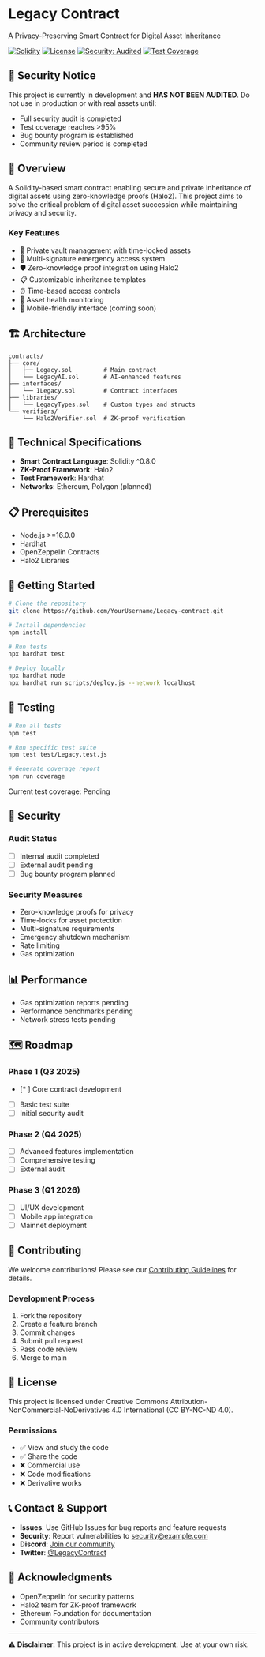 # Legacy Contract

A Privacy-Preserving Smart Contract for Digital Asset Inheritance

[![Solidity](https://img.shields.io/badge/Solidity-%5E0.8.0-blue)](https://soliditylang.org/)
[![License](https://img.shields.io/badge/License-CC%20BY--NC--ND%204.0-lightgrey.svg)](LICENSE)
[![Security: Audited](https://img.shields.io/badge/Security-Pending%20Audit-yellow)](SECURITY.md)
[![Test Coverage](https://img.shields.io/badge/Coverage-Pending-yellow)](TESTS.md)

## 🚨 Security Notice

This project is currently in development and **HAS NOT BEEN AUDITED**. Do not use in production or with real assets until:
- Full security audit is completed
- Test coverage reaches >95%
- Bug bounty program is established
- Community review period is completed

## 📖 Overview

A Solidity-based smart contract enabling secure and private inheritance of digital assets using zero-knowledge proofs (Halo2). This project aims to solve the critical problem of digital asset succession while maintaining privacy and security.

### Key Features

- 🔐 Private vault management with time-locked assets
- 👥 Multi-signature emergency access system
- 🛡️ Zero-knowledge proof integration using Halo2
- 📋 Customizable inheritance templates
- ⏰ Time-based access controls
- 🔄 Asset health monitoring
- 📱 Mobile-friendly interface (coming soon)

## 🏗️ Architecture

```
contracts/
├── core/
│   ├── Legacy.sol         # Main contract
│   └── LegacyAI.sol       # AI-enhanced features
├── interfaces/
│   └── ILegacy.sol        # Contract interfaces
├── libraries/
│   └── LegacyTypes.sol    # Custom types and structs
└── verifiers/
    └── Halo2Verifier.sol  # ZK-proof verification
```

## 🔧 Technical Specifications

- **Smart Contract Language**: Solidity ^0.8.0
- **ZK-Proof Framework**: Halo2
- **Test Framework**: Hardhat
- **Networks**: Ethereum, Polygon (planned)

## 📋 Prerequisites

- Node.js >=16.0.0
- Hardhat
- OpenZeppelin Contracts
- Halo2 Libraries

## 🚀 Getting Started

```bash
# Clone the repository
git clone https://github.com/YourUsername/Legacy-contract.git

# Install dependencies
npm install

# Run tests
npx hardhat test

# Deploy locally
npx hardhat node
npx hardhat run scripts/deploy.js --network localhost
```

## 🧪 Testing

```bash
# Run all tests
npm test

# Run specific test suite
npm test test/Legacy.test.js

# Generate coverage report
npm run coverage
```

Current test coverage: Pending

## 🔐 Security

### Audit Status
- [ ] Internal audit completed
- [ ] External audit pending
- [ ] Bug bounty program planned

### Security Measures
- Zero-knowledge proofs for privacy
- Time-locks for asset protection
- Multi-signature requirements
- Emergency shutdown mechanism
- Rate limiting
- Gas optimization

## 📊 Performance

- Gas optimization reports pending
- Performance benchmarks pending
- Network stress tests pending

## 🗺️ Roadmap

### Phase 1 (Q3 2025)
- [* ] Core contract development
- [ ] Basic test suite
- [ ] Initial security audit

### Phase 2 (Q4 2025)
- [ ] Advanced features implementation
- [ ] Comprehensive testing
- [ ] External audit

### Phase 3 (Q1 2026)
- [ ] UI/UX development
- [ ] Mobile app integration
- [ ] Mainnet deployment

## 👥 Contributing

We welcome contributions! Please see our [Contributing Guidelines](CONTRIBUTING.md) for details.

### Development Process
1. Fork the repository
2. Create a feature branch
3. Commit changes
4. Submit pull request
5. Pass code review
6. Merge to main

## 📄 License

This project is licensed under Creative Commons Attribution-NonCommercial-NoDerivatives 4.0 International (CC BY-NC-ND 4.0).

### Permissions
- ✅ View and study the code
- ✅ Share the code
- ❌ Commercial use
- ❌ Code modifications
- ❌ Derivative works

## 📞 Contact & Support

- **Issues**: Use GitHub Issues for bug reports and feature requests
- **Security**: Report vulnerabilities to security@example.com
- **Discord**: [Join our community](https://discord.gg/NmJHZjXXHh)
- **Twitter**: [@LegacyContract](https://twitter.com/@leoninedao)

## 🙏 Acknowledgments

- OpenZeppelin for security patterns
- Halo2 team for ZK-proof framework
- Ethereum Foundation for documentation
- Community contributors

---
⚠️ **Disclaimer**: This project is in active development. Use at your own risk. 
